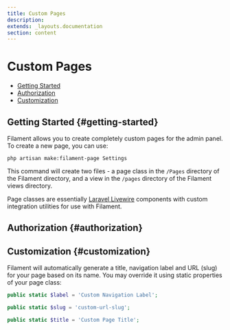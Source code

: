 ```yaml
---
title: Custom Pages
description:
extends: _layouts.documentation
section: content
---
```


# Custom Pages

- [Getting Started](#getting-started)
- [Authorization](#authorization)
- [Customization](#customization)

## Getting Started {#getting-started}

Filament allows you to create completely custom pages for the admin panel. To create a new page, you can use:
```
php artisan make:filament-page Settings
```
This command will create two files - a page class in the `/Pages` directory of the Filament directory, and a view in the `/pages` directory of the Filament views directory.

Page classes are essentially [Laravel Livewire](https://laravel-livewire.com) components with custom integration utilities for use with Filament.

## Authorization {#authorization}

## Customization {#customization}

Filament will automatically generate a title, navigation label and URL (slug) for your page based on its name. You may override it using static properties of your page class:
```php
public static $label = 'Custom Navigation Label';

public static $slug = 'custom-url-slug';

public static $title = 'Custom Page Title';
```